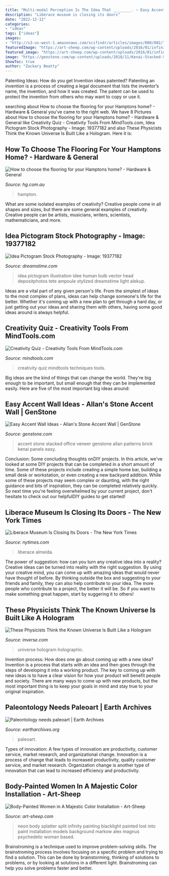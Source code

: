 ```yaml
---
title: "Multi-modal Perception Is The Idea That ________. ~ Easy Accent Wall Ideas"
description: "Liberace museum is closing its doors"
date: "2022-12-12"
categories:
- "ideas"
tags: ["ideas"]
images:
- "http://s3-us-west-1.amazonaws.com/scifindr/articles/images/000/002/794/large/Lambeosaurus.jpg?1479089566"
featuredImage: "https://art-sheep.com/wp-content/uploads/2016/01/infinitysplit-12-900x600.jpg"
featured_image: "https://art-sheep.com/wp-content/uploads/2016/01/infinitysplit-12-900x600.jpg"
image: "https://genstone.com/wp-content/uploads/2018/11/Kenai-Stacked-Stone-Accent-Wall-Patterns.jpg"
ShowToc: true
author: "Zackary Beatty"
---
```



Patenting Ideas: How do you get Invention ideas patented?
Patenting an invention is a process of creating a legal document that lists the inventor’s name, the invention, and how it was created. The patent can be used to protect the invention from others who may want to copy or use it.

	

		
searching about How to choose the flooring for your Hamptons home? - Hardware &amp; General you've came to the right web. We have 8 Pictures about How to choose the flooring for your Hamptons home? - Hardware &amp; General like Creativity Quiz - Creativity Tools From MindTools.com, Idea Pictogram Stock Photography - Image: 19377182 and also These Physicists Think the Known Universe Is Built Like a Hologram. Here it is:
		
    
## How To Choose The Flooring For Your Hamptons Home? - Hardware &amp; General

<img loading=lazy src="https://www.hg.com.au/wp-content/uploads/2021/01/Hampton-kitchen-timber-laminate-flooring-shaker-cabinets-darkbrown.jpg" onerror="this.onerror=null;this.src='https://tse4.mm.bing.net/th?id=OIP.niQs4Rrnmgwrsdp5QwboiAHaEK&amp;pid=15.1';" alt="How to choose the flooring for your Hamptons home? - Hardware &amp; General">

_Source: hg.com.au_

>hampton. 

	

What are some isolated examples of creativity?
Creative people come in all shapes and sizes, but there are some general examples of creativity. Creative people can be artists, musicians, writers, scientists, mathematicians, and more.

    
## Idea Pictogram Stock Photography - Image: 19377182

<img loading=lazy src="https://thumbs.dreamstime.com/x/idea-pictogram-19377182.jpg" onerror="this.onerror=null;this.src='https://tse1.mm.bing.net/th?id=OIP.Q8szUPxXcOSth8gb3n829AHaKK&amp;pid=15.1';" alt="Idea Pictogram Stock Photography - Image: 19377182">

_Source: dreamstime.com_

>idea pictogram illustration idee human bulb vector head depositphotos tete ampoule stylized dreamstime light alekup. 

	

Ideas are a vital part of any given person's life. From the simplest of ideas to the most complex of plans, ideas can help change someone's life for the better. Whether it's coming up with a new plan to get through a hard day, or just getting out your ideas and sharing them with others, having some good ideas around is always helpful.

    
## Creativity Quiz - Creativity Tools From MindTools.com

<img loading=lazy src="https://www.mindtools.com/media/Responsive-Images/Articles/Creativity_Techniques/IS_41454894_Rawpixel_2x1.jpg" onerror="this.onerror=null;this.src='https://tse2.mm.bing.net/th?id=OIP.gQ9UlAT8tHZ6OGJ8ZGTzhgHaDs&amp;pid=15.1';" alt="Creativity Quiz - Creativity Tools From MindTools.com">

_Source: mindtools.com_

>creativity quiz mindtools techniques tools. 

	

Big ideas are the kind of things that can change the world. They're big enough to be important, but small enough that they can be implemented easily. Here are five of the most important big ideas around: 

    
## Easy Accent Wall Ideas - Allan&#039;s Stone Accent Wall | GenStone

<img loading=lazy src="https://genstone.com/wp-content/uploads/2018/11/Kenai-Stacked-Stone-Accent-Wall-Patterns.jpg" onerror="this.onerror=null;this.src='https://tse3.mm.bing.net/th?id=OIP.D75X2p-gHkgv0o12PgkHQwHaJ4&amp;pid=15.1';" alt="Easy Accent Wall Ideas - Allan&#039;s Stone Accent Wall | GenStone">

_Source: genstone.com_

>accent stone stacked office veneer genstone allan patterns brick kenai panels easy. 

	

Conclusion: Some concluding thoughts onDIY projects.
In this article, we've looked at some DIY projects that can be completed in a short amount of time. Some of these projects include creating a simple home bar, building a small desk or workstation, or even creating a new backyard addition. While some of these projects may seem complex or daunting, with the right guidance and bits of inspiration, they can be completed relatively quickly. So next time you're feeling overwhelmed by your current project, don't hesitate to check out our helpfulDIY guides to get started!

    
## Liberace Museum Is Closing Its Doors - The New York Times

<img loading=lazy src="https://static01.nyt.com/images/2010/09/18/us/18LIBERACE1/LIBERACE-4-jumbo.jpg?quality=90&amp;auto=webp" onerror="this.onerror=null;this.src='https://tse4.mm.bing.net/th?id=OIP.N855mqEVlmZvbNYGn3QwPQHaKC&amp;pid=15.1';" alt="Liberace Museum Is Closing Its Doors - The New York Times">

_Source: nytimes.com_

>liberace almeida. 

	

The power of suggestion: how can you turn any creative idea into a reality?
Creative ideas can be turned into reality with the right suggestion. By using your creative mind, you can come up with amazing ideas that would never have thought of before. By thinking outside the box and suggesting to your friends and family, they can also help contribute to your idea. The more people who contribute to a project, the better it will be. So if you want to make something great happen, start by suggering it to others!

    
## These Physicists Think The Known Universe Is Built Like A Hologram

<img loading=lazy src="https://fsmedia.imgix.net/8c/8d/0a/10/2d81/4a65/b7a8/834eaaa4c092/researchers-argue-we-live-in-a-holographic-universe.png?rect=117,0,1386,692&amp;auto=format,compress&amp;w=1200" onerror="this.onerror=null;this.src='https://tse4.mm.bing.net/th?id=OIP.bictZhcvlGQN8t3lsFlr4AHaDs&amp;pid=15.1';" alt="These Physicists Think the Known Universe Is Built Like a Hologram">

_Source: inverse.com_

>universe hologram holographic. 

	

Invention process: How does one go about coming up with a new idea?
Invention is a process that starts with an idea and then goes through the steps of developing it into a working product. The key to coming up with new ideas is to have a clear vision for how your product will benefit people and society. There are many ways to come up with new products, but the most important thing is to keep your goals in mind and stay true to your original inspiration.

    
## Paleontology Needs Paleoart | Earth Archives

<img loading=lazy src="http://s3-us-west-1.amazonaws.com/scifindr/articles/images/000/002/794/large/Lambeosaurus.jpg?1479089566" onerror="this.onerror=null;this.src='https://tse2.mm.bing.net/th?id=OIP.eAuQqnpA17sDhLL2bcQCJQHaDt&amp;pid=15.1';" alt="Paleontology needs paleoart | Earth Archives">

_Source: eartharchives.org_

>paleoart. 

	

Types of innovation: A few types of innovation are productivity, customer service, market research, and organizational change.
Innovation is a process of change that leads to increased productivity, quality customer service, and market research. Organization change is another type of innovation that can lead to increased efficiency and productivity.

    
## Body-Painted Women In A Majestic Color Installation - Art-Sheep

<img loading=lazy src="https://art-sheep.com/wp-content/uploads/2016/01/infinitysplit-12-900x600.jpg" onerror="this.onerror=null;this.src='https://tse2.mm.bing.net/th?id=OIP.RI6fIXUMECN8SdmCufQh1AHaE8&amp;pid=15.1';" alt="Body-Painted Women in A Majestic Color Installation - Art-Sheep">

_Source: art-sheep.com_

>neon body splatter split infinity painting blacklight painted lost into paint installation models background markow alex magnus psychedelic woman based. 

	

Brainstroming is a technique used to improve problem-solving skills. The brainstroming process involves focusing on a specific problem and trying to find a solution. This can be done by brainstorming, thinking of solutions to problems, or by looking at solutions in a different light. Brainstroming can help you solve problems faster and better.

